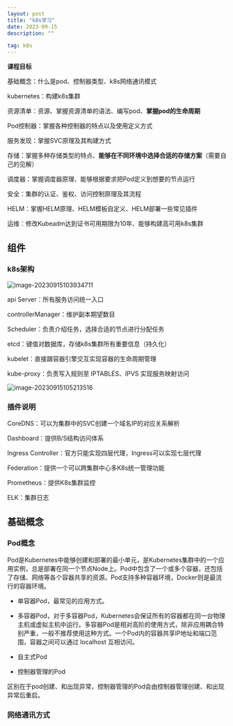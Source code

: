 ```yaml
---
layout: post
title: "k8s学习"
date: 2023-09-15 
description: ""

tag: k8s
---  
```


**课程目标**

基础概念：什么是pod、控制器类型、k8s网络通讯模式

kubernetes：构建k8s集群

资源清单：资源、掌握资源清单的语法、编写pod、**掌握pod的生命周期**

Pod控制器：掌握各种控制器的特点以及使用定义方式

服务发现：掌握SVC原理及其构建方式

存储：掌握多种存储类型的特点、**能够在不同环境中选择合适的存储方案**（需要自己的见解）

调度器：掌握调度器原理、能够根据要求把Pod定义到想要的节点运行

安全：集群的认证、鉴权、访问控制原理及其流程

HELM：掌握HELM原理、HELM模板自定义、HELM部署一些常见插件

运维：修改Kubeadm达到证书可用期限为10年、能够构建高可用k8s集群



## 组件

### k8s架构

![image-20230915103934711](C:/Users/l30051002/AppData/Roaming/Typora/typora-user-images/image-20230915103934711.png)

api Server：所有服务访问统一入口

controllerManager：维护副本期望数目

Scheduler：负责介绍任务，选择合适的节点进行分配任务

etcd：键值对数据库，存储k8s集群所有重要信息（持久化）

kubelet：直接跟容器引擎交互实现容器的生命周期管理

kube-proxy：负责写入规则至 IPTABLES、IPVS 实现服务映射访问



![image-20230915105213516](C:/Users/l30051002/AppData/Roaming/Typora/typora-user-images/image-20230915105213516.png)

### 插件说明

CoreDNS：可以为集群中的SVC创建一个域名IP的对应关系解析

Dashboard：提供B/S结构访问体系

Ingress Controller：官方只能实现四层代理，Ingress可以实现七层代理

Federation：提供一个可以跨集群中心多K8s统一管理功能

Prometheus：提供K8s集群监控

ELK：集群日志



## 基础概念

### Pod概念

Pod是Kubernetes中能够创建和部署的最小单元，是Kubernetes集群中的一个应用实例，总是部署在同一个节点Node上。Pod中包含了一个或多个容器，还包括了存储、网络等各个容器共享的资源。Pod支持多种容器环境，Docker则是最流行的容器环境。

- 单容器Pod，最常见的应用方式。
- 多容器Pod，对于多容器Pod，Kubernetes会保证所有的容器都在同一台物理主机或虚拟主机中运行。多容器Pod是相对高阶的使用方式，除非应用耦合特别严重，一般不推荐使用这种方式。一个Pod内的容器共享IP地址和端口范围，容器之间可以通过 localhost 互相访问。



- 自主式Pod
- 控制器管理的Pod

区别在于pod创建、和出现异常，控制器管理的Pod会由控制器管理创建、和出现异常后重启。



### 网络通讯方式
